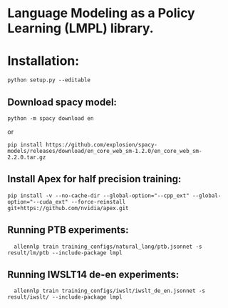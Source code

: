 # Language Modeling as a Policy Learning (LMPL) library.
# Installation:
```
python setup.py --editable
```

## Download spacy model:

```
python -m spacy download en
```

or

```
pip install https://github.com/explosion/spacy-models/releases/download/en_core_web_sm-1.2.0/en_core_web_sm-2.2.0.tar.gz
```

## Install Apex for half precision training:
```pip install -v --no-cache-dir --global-option="--cpp_ext" --global-option="--cuda_ext" --force-reinstall git+https://github.com/nvidia/apex.git```


## Running PTB experiments:
```
  allennlp train training_configs/natural_lang/ptb.jsonnet -s result/lm/ptb --include-package lmpl
```

## Running IWSLT14 de-en experiments:
```
  allennlp train training_configs/iwslt/iwslt_de_en.jsonnet -s result/iwslt/ --include-package lmpl
```
